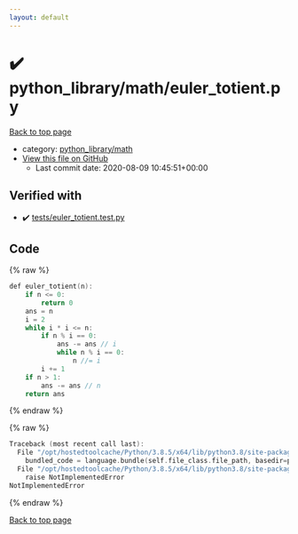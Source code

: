 ```yaml
---
layout: default
---
```


<!-- mathjax config similar to math.stackexchange -->
<script type="text/javascript" async
  src="https://cdnjs.cloudflare.com/ajax/libs/mathjax/2.7.5/MathJax.js?config=TeX-MML-AM_CHTML">
</script>
<script type="text/x-mathjax-config">
  MathJax.Hub.Config({
    TeX: { equationNumbers: { autoNumber: "AMS" }},
    tex2jax: {
      inlineMath: [ ['$','$'] ],
      processEscapes: true
    },
    "HTML-CSS": { matchFontHeight: false },
    displayAlign: "left",
    displayIndent: "2em"
  });
</script>

<script type="text/javascript" src="https://cdnjs.cloudflare.com/ajax/libs/jquery/3.4.1/jquery.min.js"></script>
<script src="https://cdn.jsdelivr.net/npm/jquery-balloon-js@1.1.2/jquery.balloon.min.js" integrity="sha256-ZEYs9VrgAeNuPvs15E39OsyOJaIkXEEt10fzxJ20+2I=" crossorigin="anonymous"></script>
<script type="text/javascript" src="../../../assets/js/copy-button.js"></script>
<link rel="stylesheet" href="../../../assets/css/copy-button.css" />


# :heavy_check_mark: python_library/math/euler_totient.py

<a href="../../../index.html">Back to top page</a>

* category: <a href="../../../index.html#fcc812ea527936762e2a2536e11e6960">python_library/math</a>
* <a href="{{ site.github.repository_url }}/blob/master/python_library/math/euler_totient.py">View this file on GitHub</a>
    - Last commit date: 2020-08-09 10:45:51+00:00




## Verified with

* :heavy_check_mark: <a href="../../../verify/tests/euler_totient.test.py.html">tests/euler_totient.test.py</a>


## Code

<a id="unbundled"></a>
{% raw %}
```cpp
def euler_totient(n):
    if n <= 0:
        return 0
    ans = n
    i = 2
    while i * i <= n:
        if n % i == 0:
            ans -= ans // i
            while n % i == 0:
                n //= i
        i += 1
    if n > 1:
        ans -= ans // n
    return ans

```
{% endraw %}

<a id="bundled"></a>
{% raw %}
```cpp
Traceback (most recent call last):
  File "/opt/hostedtoolcache/Python/3.8.5/x64/lib/python3.8/site-packages/onlinejudge_verify/docs.py", line 349, in write_contents
    bundled_code = language.bundle(self.file_class.file_path, basedir=pathlib.Path.cwd())
  File "/opt/hostedtoolcache/Python/3.8.5/x64/lib/python3.8/site-packages/onlinejudge_verify/languages/python.py", line 61, in bundle
    raise NotImplementedError
NotImplementedError

```
{% endraw %}

<a href="../../../index.html">Back to top page</a>

